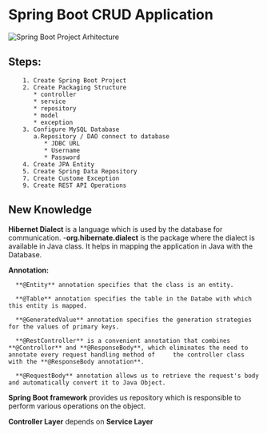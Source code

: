 # Spring Boot CRUD Application 
        
![Spring Boot Project Arhitecture](https://user-images.githubusercontent.com/49694359/146692210-bbed65a8-44c4-4769-927c-2ec707b41542.JPG)


## Steps:  

        1. Create Spring Boot Project        
        2. Create Packaging Structure
           * controller
           * service
           * repository
           * model
           * exception
        3. Configure MySQL Database
           a.Repository / DAO connect to database
              * JDBC URL
              * Username
              * Password
        4. Create JPA Entity
        5. Create Spring Data Repository
        7. Create Custome Exception
        9. Create REST API Operations
        
 ## New Knowledge
  
  **Hibernet Dialect** is a language which is used by the database for communication.
        -**org.hibernate.dialect** is the package where the dialect is available in Java class. It helps in mapping the application in Java with the Database.
  
  **Annotation:** 
  
      **@Entity** annotation specifies that the class is an entity.
      
      **@Table** annotation specifies the table in the Databe with which this entity is mapped.
      
      **@GeneratedValue** annotation specifies the generation strategies for the values of primary keys.
      
      **@RestController** is a convenient annotation that combines **@Controllor** and **@ResponseBody**, which eliminates the need to annotate every request handling method of     the controller class with the **@ResponseBody annotation**.
      
      **@RequestBody** annotation allows us to retrieve the request's body and automatically convert it to Java Object.
        
  **Spring Boot framework** provides us repository which is responsible to perform various operations on the object.
 
  **Controller Layer** depends on **Service Layer**
  
